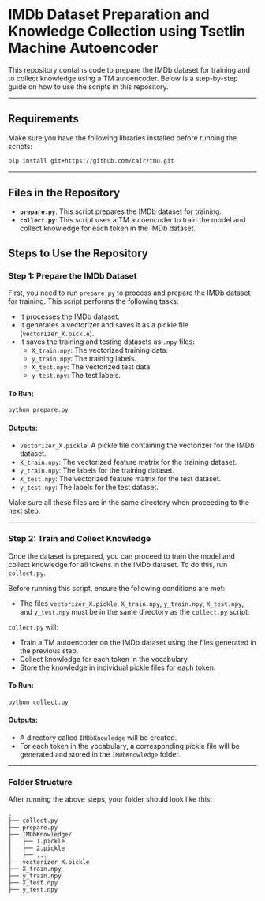 # IMDb Dataset Preparation and Knowledge Collection using Tsetlin Machine Autoencoder

This repository contains code to prepare the IMDb dataset for training and to collect knowledge using a TM autoencoder. Below is a step-by-step guide on how to use the scripts in this repository.

---

## Requirements

Make sure you have the following libraries installed before running the scripts:

```bash
pip install git+https://github.com/cair/tmu.git
```

---

## Files in the Repository

- **`prepare.py`**: This script prepares the IMDb dataset for training.
- **`collect.py`**: This script uses a TM autoencoder to train the model and collect knowledge for each token in the IMDb dataset.

## Steps to Use the Repository

### Step 1: Prepare the IMDb Dataset

First, you need to run `prepare.py` to process and prepare the IMDb dataset for training. This script performs the following tasks:

- It processes the IMDb dataset.
- It generates a vectorizer and saves it as a pickle file (`vectorizer_X.pickle`).
- It saves the training and testing datasets as `.npy` files:
  - `X_train.npy`: The vectorized training data.
  - `y_train.npy`: The training labels.
  - `X_test.npy`: The vectorized test data.
  - `y_test.npy`: The test labels.

#### To Run:

```bash
python prepare.py
```

#### Outputs:

- `vectorizer_X.pickle`: A pickle file containing the vectorizer for the IMDb dataset.
- `X_train.npy`: The vectorized feature matrix for the training dataset.
- `y_train.npy`: The labels for the training dataset.
- `X_test.npy`: The vectorized feature matrix for the test dataset.
- `y_test.npy`: The labels for the test dataset.

Make sure all these files are in the same directory when proceeding to the next step.

---

### Step 2: Train and Collect Knowledge

Once the dataset is prepared, you can proceed to train the model and collect knowledge for all tokens in the IMDb dataset. To do this, run `collect.py`.

Before running this script, ensure the following conditions are met:

- The files `vectorizer_X.pickle`, `X_train.npy`, `y_train.npy`, `X_test.npy`, and `y_test.npy` must be in the same directory as the `collect.py` script.
  
`collect.py` will:

- Train a TM autoencoder on the IMDb dataset using the files generated in the previous step.
- Collect knowledge for each token in the vocabulary.
- Store the knowledge in individual pickle files for each token.

#### To Run:

```bash
python collect.py
```

#### Outputs:

- A directory called `IMDbKnowledge` will be created.
- For each token in the vocabulary, a corresponding pickle file will be generated and stored in the `IMDbKnowledge` folder.

---

### Folder Structure

After running the above steps, your folder should look like this:

```
.
├── collect.py
├── prepare.py
├── IMDbKnowledge/
│   ├── 1.pickle
│   ├── 2.pickle
│   ├── ...
├── vectorizer_X.pickle
├── X_train.npy
├── y_train.npy
├── X_test.npy
├── y_test.npy
```
